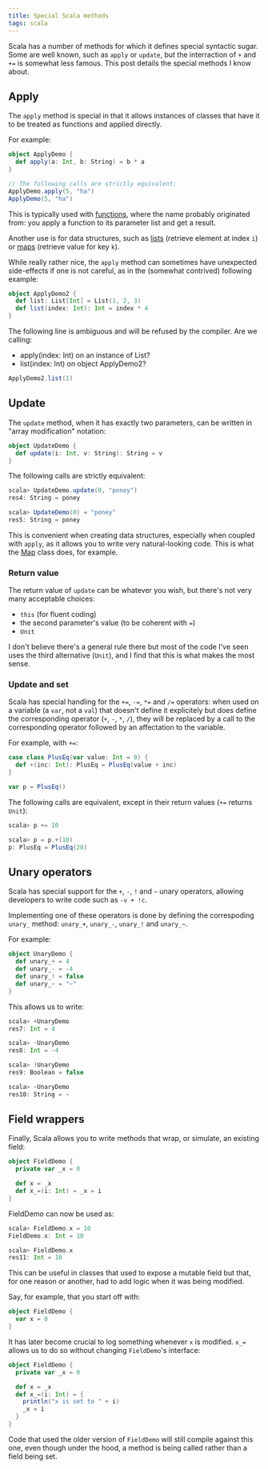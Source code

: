 ```yaml
---
title: Special Scala methods
tags: scala
---
```


Scala has a number of methods for which it defines special syntactic sugar. Some are well known, such as `apply` or
`update`, but the interraction of `+` and `+=` is somewhat less famous. This post details the special methods I know
about.

<!--more-->
## Apply

The `apply` method is special in that it allows instances of classes that have it to be treated as functions and
applied directly.

For example:

```scala
object ApplyDemo {
  def apply(a: Int, b: String) = b * a
}

// The following calls are strictly equivalent:
ApplyDemo.apply(5, "ha")
ApplyDemo(5, "ha")
```

This is typically used with [functions](http://www.scala-lang.org/api/current/#scala.Function1), where the name probably
originated from: you apply a function to its parameter list and get a result.

Another use is for data structures, such as
[lists](http://www.scala-lang.org/api/current/#scala.collection.List) (retrieve element at index `i`) or
[maps](http://www.scala-lang.org/api/current/#scala.collection.Map) (retrieve value for key `k`).

While really rather nice, the `apply` method can sometimes have unexpected side-effects if one is not careful, as in the
(somewhat contrived) following example:

```scala
object ApplyDemo2 {
  def list: List[Int] = List(1, 2, 3)
  def list(index: Int): Int = index * 4
}
```

The following line is ambiguous and will be refused by the compiler. Are we calling:

* apply(index: Int) on an instance of List?
* list(index: Int) on object ApplyDemo2?

```scala
ApplyDemo2.list(1)
```


## Update

The `update` method, when it has exactly two parameters, can be written in "array modification" notation:

```scala
object UpdateDemo {
  def update(i: Int, v: String): String = v
}
```

The following calls are strictly equivalent:

```scala
scala> UpdateDemo.update(0, "poney")
res4: String = poney

scala> UpdateDemo(0) = "poney"
res5: String = poney
```

This is convenient when creating data structures, especially when coupled with `apply`, as it allows you to write very
natural-looking code. This is what the [Map](http://www.scala-lang.org/api/current/#scala.collection.Map) class does,
for example.


### Return value

The return value of `update` can be whatever you wish, but there's not very many acceptable choices:

* `this` (for fluent coding)
* the second parameter's value (to be coherent with `=`)
* `Unit`

I don't believe there's a general rule there but most of the code I've seen uses the third alternative (`Unit`), and I
find that this is what makes the most sense.


### Update and set

Scala has special handling for the `+=`, `-=`, `*=` and `/=` operators: when used on a variable (a `var`, not a `val`)
that doesn't define it explicitely but does define the corresponding operator (`+`, `-`, `*`, `/`), they will be
replaced by a call to the corresponding operator followed by an affectation to the variable.

For example, with `+=`:

```scala
case class PlusEq(var value: Int = 0) {
  def +(inc: Int): PlusEq = PlusEq(value + inc)
}

var p = PlusEq()
```

The following calls are equivalent, except in their return values (`+=` returns `Unit`):

```scala
scala> p += 10

scala> p = p.+(10)
p: PlusEq = PlusEq(20)
```


## Unary operators

Scala has special support for the `+`, `-`, `!` and `~` unary operators, allowing developers to write code such as
`-v + !c`.

Implementing one of these operators is done by defining the correspoding `unary_` method: `unary_+`, `unary_-`,
`unary_!` and `unary_~`.

For example:

```scala
object UnaryDemo {
  def unary_+ = 4
  def unary_- = -4
  def unary_! = false
  def unary_~ = "~"
}
```

This allows us to write:

```scala
scala> +UnaryDemo
res7: Int = 4

scala> -UnaryDemo
res8: Int = -4

scala> !UnaryDemo
res9: Boolean = false

scala> ~UnaryDemo
res10: String = ~
```



## Field wrappers

Finally, Scala allows you to write methods that wrap, or simulate, an existing field:

```scala
object FieldDemo {
  private var _x = 0

  def x = _x
  def x_=(i: Int) = _x = i
}
```

FieldDemo can now be used as:

```scala
scala> FieldDemo.x = 10
FieldDemo.x: Int = 10

scala> FieldDemo.x
res11: Int = 10
```

This can be useful in classes that used to expose a mutable field but that, for one reason or another, had to add logic
when it was being modified.

Say, for example, that you start off with:

```scala
object FieldDemo {
  var x = 0
}
```

It has later become crucial to log something whenever `x` is modified. `x_=` allows us to do so without changing
`FieldDemo`'s interface:

```scala
object FieldDemo {
  private var _x = 0

  def x = _x
  def x_=(i: Int) = {
    println("x is set to " + i)
    _x = i
  }
}
```

Code that used the older version of `FieldDemo` will still compile against this one, even though under the hood, a method
is being called rather than a field being set.
